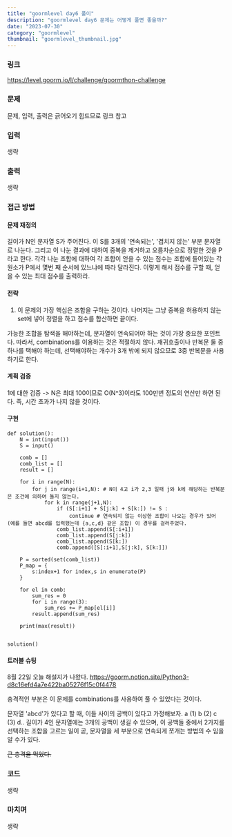 ```yaml
---
title: "goormlevel day6 풀이"
description: "goormlevel day6 문제는 어떻게 풀면 좋을까?"
date: "2023-07-30"
category: "goormlevel"
thumbnail: "goormlevel_thumbnail.jpg"
---
```


### 링크

https://level.goorm.io/l/challenge/goormthon-challenge

### 문제

문제, 입력, 출력은 긁어오기 힘드므로 링크 참고

### 입력

생략

### 출력

생략

### 접근 방법

#### 문제 재정의

길이가 N인 문자열 S가 주어진다. 이 S를 3개의 '연속되는', '겹치지 않는' 부분 문자열로 나눈다. 그리고 이 나눈 결과에 대하여 중복을 제거하고 오름차순으로 정렬한 것을 P라고 한다. 각각 나눈 조합에 대하여 각 조합이 얻을 수 있는 점수는 조합에 들어있는 각 원소가 P에서 몇번 째 순서에 있느냐에 따라 달라진다. 이렇게 해서 점수를 구할 때, 얻을 수 있는 최대 점수를 출력하라.

#### 전략

1. 이 문제의 가장 핵심은 조합을 구하는 것이다. 나머지는 그냥 중복을 허용하지 않는 set에 넣어 정렬을 하고 점수를 합산하면 끝이다.

가능한 조합을 탐색을 해야하는데, 문자열이 연속되어야 하는 것이 가장 중요한 포인트다. 따라서, combinations를 이용하는 것은 적절하지 않다. 재귀호출이나 반복문 둘 중 하나를 택해야 하는데, 선택해야하는 개수가 3개 밖에 되지 않으므로 3중 반복문을 사용하기로 한다.

#### 계획 검증

1에 대한 검증 -> N은 최대 100이므로 O(N^3)이라도 100만번 정도의 연산만 하면 된다. 즉, 시간 초과가 나지 않을 것이다.

#### 구현

```
def solution():
	N = int(input())
	S = input()

	comb = []
	comb_list = []
	result = []

	for i in range(N):
		for j in range(i+1,N): # N이 4고 i가 2,3 일때 j와 k에 해당하는 반복문은 조건에 의하여 돌지 않는다.
			for k in range(j+1,N):
				if (S[:i+1] + S[j:k] + S[k:]) != S :
					continue # 연속되지 않는 이상한 조합이 나오는 경우가 있어 (예를 들면 abcd를 입력했는데 {a,c,d} 같은 조합) 이 경우를 걸러주었다.
				comb_list.append(S[:i+1])
				comb_list.append(S[j:k])
				comb_list.append(S[k:])
				comb.append([S[:i+1],S[j:k], S[k:]])

	P = sorted(set(comb_list))
	P_map = {
		s:index+1 for index,s in enumerate(P)
	}

	for el in comb:
		sum_res = 0
		for i in range(3):
			sum_res += P_map[el[i]]
		result.append(sum_res)

	print(max(result))


solution()

```

#### 트러블 슈팅

8월 22일 오늘 해설지가 나왔다.
https://goorm.notion.site/Python3-d8c16efd4a7e422ba05276f15c0f4478

충격적인 부분은 이 문제를 combinations를 사용하여 풀 수 있었다는 것이다.

문자열 'abcd'가 있다고 할 때, 이들 사이의 공백이 있다고 가정해보자. a (1) b (2) c (3) d..
길이가 4인 문자열에는 3개의 공백이 생길 수 있으며, 이 공백들 중에서 2가지를 선택하는 조합을 고르는 일이 곧, 문자열을 세 부분으로 연속되게 쪼개는 방법의 수 임을 알 수가 있다.

~~큰 충격을 먹었다.~~

### 코드

생략

### 마치며

생략
